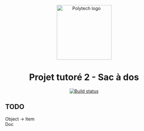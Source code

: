 <p align="center">
    <img alt="Polytech logo" src="http://www.tedxtours.com/wp-content/uploads/2014/11/PolytechTours.jpg" height="175"/>
</p>
<h1 align="center">Projet tutoré 2 - Sac à dos</h1>
<p align="center">
    <a alt="Build Status" href="https://travis-ci.com/MrCraftCod/DI3---Projet2"><img alt="Build status" src="https://travis-ci.com/MrCraftCod/DI3---Projet2.svg?token=s5BJCJ6gyoT4Yw4fxy1J&branch=master"/></a>
</p>

## TODO

Object -> Item  
Doc  
